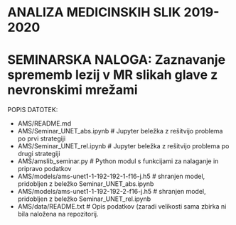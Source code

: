# ANALIZA MEDICINSKIH SLIK 2019-2020
# SEMINARSKA NALOGA: Zaznavanje sprememb lezij v MR slikah glave z nevronskimi mrežami

POPIS DATOTEK:
- AMS/README.md
- AMS/Seminar_UNET_abs.ipynb # Jupyter beležka z rešitvijo problema po prvi strategiji
- AMS/Seminar_UNET_rel.ipynb # Jupyter beležka z rešitvijo problema po drugi strategiji
- AMS/amslib_seminar.py # Python modul s funkcijami za nalaganje in pripravo podatkov
- AMS/models/ams-unet1-1-192-192-1-f16-j.h5 # shranjen model, pridobljen z beležko Seminar_UNET_abs.ipynb
- AMS/models/ams-unet1-1-192-192-2-f16-j.h5 # shranjen model, pridobljen z beležko Seminar_UNET_rel.ipynb
- AMS/data/README.txt # Opis podatkov (zaradi velikosti sama zbirka ni bila naložena na repozitorij.

